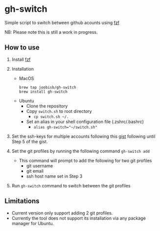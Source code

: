 # gh-switch

Simple script to switch between github acounts using [fzf](https://github.com/junegunn/fzf)

NB: Please note this is still a work in progress.

## How to use

1. Install [fzf](https://github.com/junegunn/fzf)
2. Installation
    - MacOS
        ```
        brew tap joobisb/gh-switch
        brew install gh-switch
        ```
    - Ubuntu
        - Clone the repository
        - Copy `switch.sh` to root directory
            - `cp switch.sh ~/.`
        - Set an alias in your shell configuration file (.zshrc/.bashrc)
            - `alias gh-switch="~/switch.sh"`
3. Set the ssh-keys for multiple accounts following this [gist](https://gist.github.com/oanhnn/80a89405ab9023894df7) following until Step 5 of the gist.
4. Set the git profiles by running the following command 
`gh-switch add`
    - This command will prompt to add the following for two git profiles
        - git username
        - git email
        - ssh host name set in Step 3
  
5. Run `gh-switch` command to switch between the git profiles

## Limitations
- Current version only support adding 2 git profiles.
- Currently the tool does not support its installation via any package manager for Ubuntu.